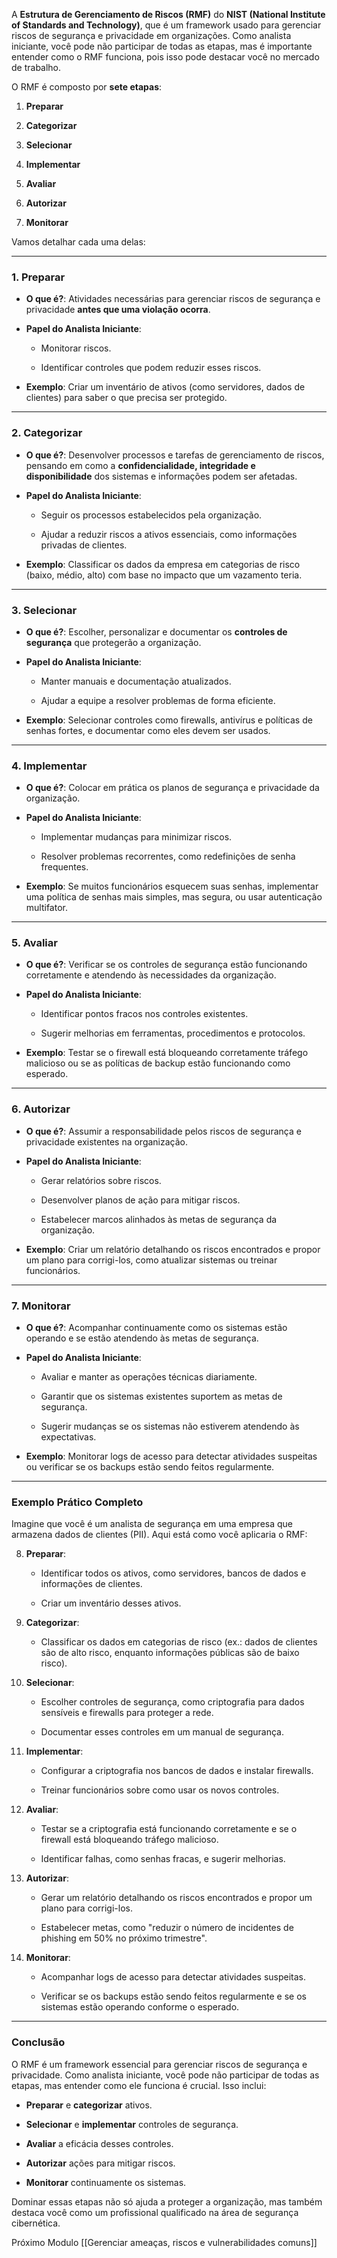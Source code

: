 A **Estrutura de Gerenciamento de Riscos (RMF)** do **NIST (National Institute of Standards and Technology)**, que é um framework usado para gerenciar riscos de segurança e privacidade em organizações. Como analista iniciante, você pode não participar de todas as etapas, mas é importante entender como o RMF funciona, pois isso pode destacar você no mercado de trabalho.

O RMF é composto por **sete etapas**:

1. **Preparar**
    
2. **Categorizar**
    
3. **Selecionar**
    
4. **Implementar**
    
5. **Avaliar**
    
6. **Autorizar**
    
7. **Monitorar**
    

Vamos detalhar cada uma delas:

---

### **1. Preparar**

- **O que é?**: Atividades necessárias para gerenciar riscos de segurança e privacidade **antes que uma violação ocorra**.
    
- **Papel do Analista Iniciante**:
    
    - Monitorar riscos.
        
    - Identificar controles que podem reduzir esses riscos.
        
- **Exemplo**: Criar um inventário de ativos (como servidores, dados de clientes) para saber o que precisa ser protegido.
    

---

### **2. Categorizar**

- **O que é?**: Desenvolver processos e tarefas de gerenciamento de riscos, pensando em como a **confidencialidade, integridade e disponibilidade** dos sistemas e informações podem ser afetadas.
    
- **Papel do Analista Iniciante**:
    
    - Seguir os processos estabelecidos pela organização.
        
    - Ajudar a reduzir riscos a ativos essenciais, como informações privadas de clientes.
        
- **Exemplo**: Classificar os dados da empresa em categorias de risco (baixo, médio, alto) com base no impacto que um vazamento teria.
    

---

### **3. Selecionar**

- **O que é?**: Escolher, personalizar e documentar os **controles de segurança** que protegerão a organização.
    
- **Papel do Analista Iniciante**:
    
    - Manter manuais e documentação atualizados.
        
    - Ajudar a equipe a resolver problemas de forma eficiente.
        
- **Exemplo**: Selecionar controles como firewalls, antivírus e políticas de senhas fortes, e documentar como eles devem ser usados.
    

---

### **4. Implementar**

- **O que é?**: Colocar em prática os planos de segurança e privacidade da organização.
    
- **Papel do Analista Iniciante**:
    
    - Implementar mudanças para minimizar riscos.
        
    - Resolver problemas recorrentes, como redefinições de senha frequentes.
        
- **Exemplo**: Se muitos funcionários esquecem suas senhas, implementar uma política de senhas mais simples, mas segura, ou usar autenticação multifator.
    

---

### **5. Avaliar**

- **O que é?**: Verificar se os controles de segurança estão funcionando corretamente e atendendo às necessidades da organização.
    
- **Papel do Analista Iniciante**:
    
    - Identificar pontos fracos nos controles existentes.
        
    - Sugerir melhorias em ferramentas, procedimentos e protocolos.
        
- **Exemplo**: Testar se o firewall está bloqueando corretamente tráfego malicioso ou se as políticas de backup estão funcionando como esperado.
    

---

### **6. Autorizar**

- **O que é?**: Assumir a responsabilidade pelos riscos de segurança e privacidade existentes na organização.
    
- **Papel do Analista Iniciante**:
    
    - Gerar relatórios sobre riscos.
        
    - Desenvolver planos de ação para mitigar riscos.
        
    - Estabelecer marcos alinhados às metas de segurança da organização.
        
- **Exemplo**: Criar um relatório detalhando os riscos encontrados e propor um plano para corrigi-los, como atualizar sistemas ou treinar funcionários.
    

---

### **7. Monitorar**

- **O que é?**: Acompanhar continuamente como os sistemas estão operando e se estão atendendo às metas de segurança.
    
- **Papel do Analista Iniciante**:
    
    - Avaliar e manter as operações técnicas diariamente.
        
    - Garantir que os sistemas existentes suportem as metas de segurança.
        
    - Sugerir mudanças se os sistemas não estiverem atendendo às expectativas.
        
- **Exemplo**: Monitorar logs de acesso para detectar atividades suspeitas ou verificar se os backups estão sendo feitos regularmente.
    

---

### **Exemplo Prático Completo**

Imagine que você é um analista de segurança em uma empresa que armazena dados de clientes (PII). Aqui está como você aplicaria o RMF:

8. **Preparar**:
    
    - Identificar todos os ativos, como servidores, bancos de dados e informações de clientes.
        
    - Criar um inventário desses ativos.
        
9. **Categorizar**:
    
    - Classificar os dados em categorias de risco (ex.: dados de clientes são de alto risco, enquanto informações públicas são de baixo risco).
        
10. **Selecionar**:
    
    - Escolher controles de segurança, como criptografia para dados sensíveis e firewalls para proteger a rede.
        
    - Documentar esses controles em um manual de segurança.
        
11. **Implementar**:
    
    - Configurar a criptografia nos bancos de dados e instalar firewalls.
        
    - Treinar funcionários sobre como usar os novos controles.
        
12. **Avaliar**:
    
    - Testar se a criptografia está funcionando corretamente e se o firewall está bloqueando tráfego malicioso.
        
    - Identificar falhas, como senhas fracas, e sugerir melhorias.
        
13. **Autorizar**:
    
    - Gerar um relatório detalhando os riscos encontrados e propor um plano para corrigi-los.
        
    - Estabelecer metas, como "reduzir o número de incidentes de phishing em 50% no próximo trimestre".
        
14. **Monitorar**:
    
    - Acompanhar logs de acesso para detectar atividades suspeitas.
        
    - Verificar se os backups estão sendo feitos regularmente e se os sistemas estão operando conforme o esperado.
        

---

### **Conclusão**

O RMF é um framework essencial para gerenciar riscos de segurança e privacidade. Como analista iniciante, você pode não participar de todas as etapas, mas entender como ele funciona é crucial. Isso inclui:

- **Preparar** e **categorizar** ativos.
    
- **Selecionar** e **implementar** controles de segurança.
    
- **Avaliar** a eficácia desses controles.
    
- **Autorizar** ações para mitigar riscos.
    
- **Monitorar** continuamente os sistemas.
    

Dominar essas etapas não só ajuda a proteger a organização, mas também destaca você como um profissional qualificado na área de segurança cibernética.

Próximo Modulo [[Gerenciar ameaças, riscos e vulnerabilidades comuns]]